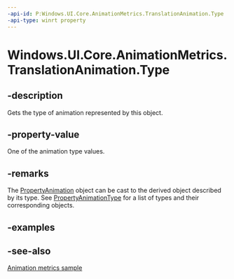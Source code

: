 ```yaml
---
-api-id: P:Windows.UI.Core.AnimationMetrics.TranslationAnimation.Type
-api-type: winrt property
---
```


<!-- Property syntax
public Windows.UI.Core.AnimationMetrics.PropertyAnimationType Type { get; }
-->

# Windows.UI.Core.AnimationMetrics.TranslationAnimation.Type

## -description
Gets the type of animation represented by this object.

## -property-value
One of the animation type values.

## -remarks
The [PropertyAnimation](propertyanimation.md) object can be cast to the derived object described by its type. See [PropertyAnimationType](propertyanimationtype.md) for a list of types and their corresponding objects.

## -examples

## -see-also
[Animation metrics sample](https://github.com/Microsoft/Windows-universal-samples/tree/master/Samples/AnimationMetrics)
